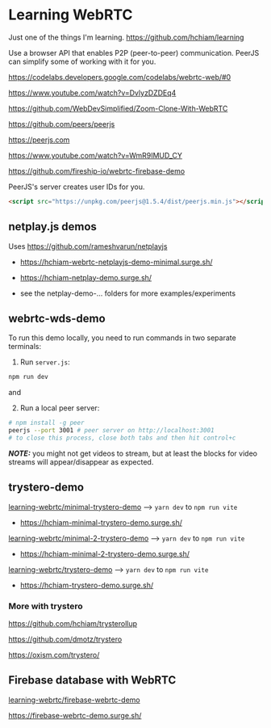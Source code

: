 # Learning WebRTC

Just one of the things I'm learning. <https://github.com/hchiam/learning>

Use a browser API that enables P2P (peer-to-peer) communication. PeerJS can simplify some of working with it for you.

<https://codelabs.developers.google.com/codelabs/webrtc-web/#0>

<https://www.youtube.com/watch?v=DvlyzDZDEq4>

<https://github.com/WebDevSimplified/Zoom-Clone-With-WebRTC>

<https://github.com/peers/peerjs>

<https://peerjs.com>

<https://www.youtube.com/watch?v=WmR9IMUD_CY>

<https://github.com/fireship-io/webrtc-firebase-demo>

PeerJS's server creates user IDs for you.

```html
<script src="https://unpkg.com/peerjs@1.5.4/dist/peerjs.min.js"></script>
```

## netplay.js demos

Uses <https://github.com/rameshvarun/netplayjs>

- <https://hchiam-webrtc-netplayjs-demo-minimal.surge.sh/>

- <https://hchiam-netplay-demo.surge.sh/>

- see the netplay-demo-... folders for more examples/experiments

## webrtc-wds-demo

To run this demo locally, you need to run commands in two separate terminals:

1. Run `server.js`:

```sh
npm run dev
```

and

2. Run a local peer server:

```sh
# npm install -g peer
peerjs --port 3001 # peer server on http://localhost:3001
# to close this process, close both tabs and then hit control+c
```

_**NOTE:**_ you might not get videos to stream, but at least the blocks for video streams will appear/disappear as expected.

## trystero-demo

[learning-webrtc/minimal-trystero-demo](https://github.com/hchiam/learning-webrtc/tree/main/minimal-trystero-demo) --> `yarn dev` to `npm run vite`

- <https://hchiam-minimal-trystero-demo.surge.sh/>

[learning-webrtc/minimal-2-trystero-demo](https://github.com/hchiam/learning-webrtc/tree/main/minimal-2-trystero-demo) --> `yarn dev` to `npm run vite`

- <https://hchiam-minimal-2-trystero-demo.surge.sh/>

[learning-webrtc/trystero-demo](https://github.com/hchiam/learning-webrtc/tree/main/trystero-demo) --> `yarn dev` to `npm run vite`

- <https://hchiam-trystero-demo.surge.sh/>

### More with trystero

<https://github.com/hchiam/trysterollup>

<https://github.com/dmotz/trystero>

<https://oxism.com/trystero/>

## Firebase database with WebRTC

[learning-webrtc/firebase-webrtc-demo](https://github.com/hchiam/learning-webrtc/tree/main/firebase-webrtc-demo)

<https://firebase-webrtc-demo.surge.sh/>

